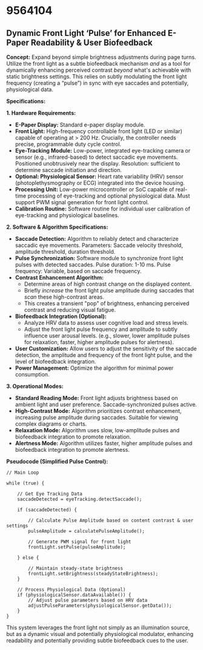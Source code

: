 # 9564104

## Dynamic Front Light ‘Pulse’ for Enhanced E-Paper Readability & User Biofeedback

**Concept:** Expand beyond simple brightness adjustments during page turns. Utilize the front light as a subtle biofeedback mechanism *and* as a tool for dynamically enhancing perceived contrast *beyond* what's achievable with static brightness settings. This relies on subtly modulating the front light frequency (creating a “pulse”) in sync with eye saccades and potentially, physiological data.

**Specifications:**

**1. Hardware Requirements:**

*   **E-Paper Display:** Standard e-paper display module.
*   **Front Light:** High-frequency controllable front light (LED or similar) capable of operating at > 200 Hz.  Crucially, the controller needs precise, programmable duty cycle control.
*   **Eye-Tracking Module:** Low-power, integrated eye-tracking camera or sensor (e.g., infrared-based) to detect saccadic eye movements. Positioned unobtrusively near the display. Resolution: sufficient to determine saccade initiation and direction.
*   **Optional: Physiological Sensor:** Heart rate variability (HRV) sensor (photoplethysmography or ECG) integrated into the device housing.
*   **Processing Unit:** Low-power microcontroller or SoC capable of real-time processing of eye-tracking and optional physiological data.  Must support PWM signal generation for front light control.
*   **Calibration Routine:** Software routine for individual user calibration of eye-tracking and physiological baselines.

**2. Software & Algorithm Specifications:**

*   **Saccade Detection:** Algorithm to reliably detect and characterize saccadic eye movements.  Parameters: Saccade velocity threshold, amplitude threshold, duration threshold.
*   **Pulse Synchronization:**  Software module to synchronize front light pulses with detected saccades. Pulse duration: 1-10 ms. Pulse frequency: Variable, based on saccade frequency.
*   **Contrast Enhancement Algorithm:**
    *   Determine areas of high contrast change on the displayed content.
    *   Briefly *increase* the front light pulse amplitude during saccades that *scan* these high-contrast areas.
    *   This creates a transient "pop" of brightness, enhancing perceived contrast and reducing visual fatigue.
*   **Biofeedback Integration (Optional):**
    *   Analyze HRV data to assess user cognitive load and stress levels.
    *   Adjust the front light pulse frequency and amplitude to subtly influence user arousal levels.  (e.g., slower, lower amplitude pulses for relaxation, faster, higher amplitude pulses for alertness).
*   **User Customization:**  Allow users to adjust the sensitivity of the saccade detection, the amplitude and frequency of the front light pulse, and the level of biofeedback integration.
*   **Power Management:**  Optimize the algorithm for minimal power consumption.



**3. Operational Modes:**

*   **Standard Reading Mode:**  Front light adjusts brightness based on ambient light and user preference. Saccade-synchronized pulses active.
*   **High-Contrast Mode:**  Algorithm prioritizes contrast enhancement, increasing pulse amplitude during saccades.  Suitable for viewing complex diagrams or charts.
*   **Relaxation Mode:**  Algorithm uses slow, low-amplitude pulses and biofeedback integration to promote relaxation.
*   **Alertness Mode:** Algorithm utilizes faster, higher amplitude pulses and biofeedback integration to promote alertness.




**Pseudocode (Simplified Pulse Control):**

```
// Main Loop

while (true) {

    // Get Eye Tracking Data
    saccadeDetected = eyeTracking.detectSaccade();

    if (saccadeDetected) {

        // Calculate Pulse Amplitude based on content contrast & user settings
        pulseAmplitude = calculatePulseAmplitude();

        // Generate PWM signal for front light
        frontLight.setPulse(pulseAmplitude);

    } else {

        // Maintain steady-state brightness
        frontLight.setBrightness(steadyStateBrightness);
    }

    // Process Physiological Data (Optional)
    if (physiologicalSensor.dataAvailable()) {
        // Adjust pulse parameters based on HRV data
        adjustPulseParameters(physiologicalSensor.getData());
    }
}
```

This system leverages the front light not simply as an illumination source, but as a dynamic visual and potentially physiological modulator, enhancing readability and potentially providing subtle biofeedback cues to the user.